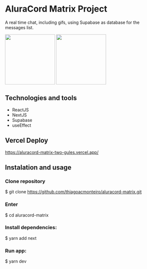 # AluraCord Matrix Project

A real time chat, including gifs, using Supabase as database for the messages list.

<img height="165px" src="https://user-images.githubusercontent.com/87547650/155331528-e8813bea-2700-481b-80b7-cf2aa4a9a0d5.png"/> <img height="165px" src="https://user-images.githubusercontent.com/87547650/155331544-4e5b2a0e-ac8e-429f-9d0c-60e9cccdb63b.png"/>

## Technologies and tools
- ReactJS
- NextJS
- Supabase
- useEffect

## Vercel Deploy
https://aluracord-matrix-two-gules.vercel.app/

## Instalation and usage

### Clone repository
$ git clone https://github.com/thiagoacmonteiro/aluracord-matrix.git

### Enter
$ cd aluracord-matrix

### Install dependencies:
$ yarn add next

### Run app:
$ yarn dev
